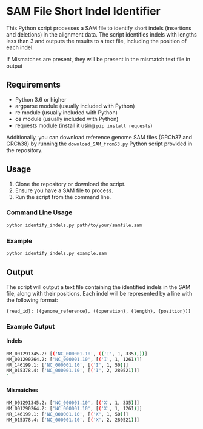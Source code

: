 # SAM File Short Indel Identifier

This Python script processes a SAM file to identify short indels (insertions and deletions) in the alignment data. The script identifies indels with lengths less than 3 and outputs the results to a text file, including the position of each indel.


If Mismatches are present, they will be present in the mismatch text file in output

## Requirements

- Python 3.6 or higher
- argparse module (usually included with Python)
- re module (usually included with Python)
- os module (usually included with Python)
- requests module (install it using `pip install requests`)

Additionally, you can download reference genome SAM files (GRCh37 and GRCh38) by running the `download_SAM_fromS3.py` Python script provided in the repository.

## Usage

1. Clone the repository or download the script.
2. Ensure you have a SAM file to process.
3. Run the script from the command line.

### Command Line Usage

```sh
python identify_indels.py path/to/your/samfile.sam
```

### Example

```sh
python identify_indels.py example.sam
```

## Output

The script will output a text file containing the identified indels in the SAM file, along with their positions. Each indel will be represented by a line with the following format:

```
{read_id}: [{genome_reference}, ({operation}, {length}, {position})]
```


### Example Output
#### Indels
```sh
NM_001291345.2: [('NC_000001.10', (('I', 1, 335),))]
NM_001290264.2: ['NC_000001.10', [('I', 1, 1261)]]
NR_146199.1: ['NC_000001.10', [('I', 1, 50)]]
NM_015378.4: ['NC_000001.10', [('I', 2, 280521)]]
`
```
#### Mismatches
```sh
NM_001291345.2: ['NC_000001.10', [('X', 1, 335)]]
NM_001290264.2: ['NC_000001.10', [('X', 1, 1261)]]
NR_146199.1: ['NC_000001.10', [('X', 1, 50)]]
NM_015378.4: ['NC_000001.10', [('X', 2, 280521)]]
```

